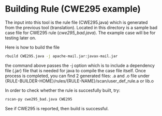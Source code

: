 # Building Rule (CWE295 example)

The input into this tool is the rule file (CWE295.java) which is generated from the previous tool (translation). 
Located in this directory is a sample bad case file for CWE295 rule (*cwe295_bad.java*). The example case will be for testing later on. 

Here is how to build the file 


```bash
rbuild CWE295.java -j apache-mail.jar:javax-mail.jar
```

the command above passes the -j option which is to include a dependency file (.jar) file that is needed for java to compile the case file itself. 
Once process is completed, you can find 2 generated files: .a and .o file under {RULE-BUILDER-HOME}/rules/{RULE-NAME}/scan/user_def_rule.a or lib.o


In order to check whether the rule is succesfully built, try: 

```bash
rscan-py cwe295_bad.java CWE295
```

See if CWE295 is reported, then build is successful.
